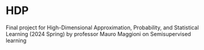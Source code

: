 # HDP
Final project for High-Dimensional Approximation, Probability, and Statistical Learning (2024 Spring) by professor Mauro Maggioni on Semisupervised learning
